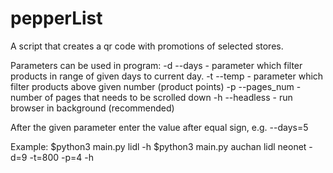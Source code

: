 # pepperList

A script that creates a qr code with promotions of selected stores.

Parameters can be used in program:
-d --days - parameter which filter products in range of given days to current day.
-t --temp - parameter which filter products above given number (product points)
-p --pages_num - number of pages that needs to be scrolled down
-h --headless - run browser in background (recommended)

After the given parameter enter the value after equal sign, e.g. --days=5


Example:
$python3 main.py lidl -h
$python3 main.py auchan lidl neonet -d=9 -t=800 -p=4 -h
